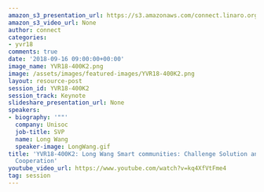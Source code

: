```yaml
---
amazon_s3_presentation_url: https://s3.amazonaws.com/connect.linaro.org/yvr18/presentations/yvr18-400k2.pdf
amazon_s3_video_url: None
author: connect
categories:
- yvr18
comments: true
date: '2018-09-16 09:00:00+00:00'
image_name: YVR18-400K2.png
image: /assets/images/featured-images/YVR18-400K2.png
layout: resource-post
session_id: YVR18-400K2
session_track: Keynote
slideshare_presentation_url: None
speakers:
- biography: '""'
  company: Unisoc
  job-title: SVP
  name: Long Wang
  speaker-image: LongWang.gif
title: 'YVR18-400K2: Long Wang Smart communities: Challenge Solution and
  Cooperation'
youtube_video_url: https://www.youtube.com/watch?v=kq4XfVtFme4
tag: session
---
```


